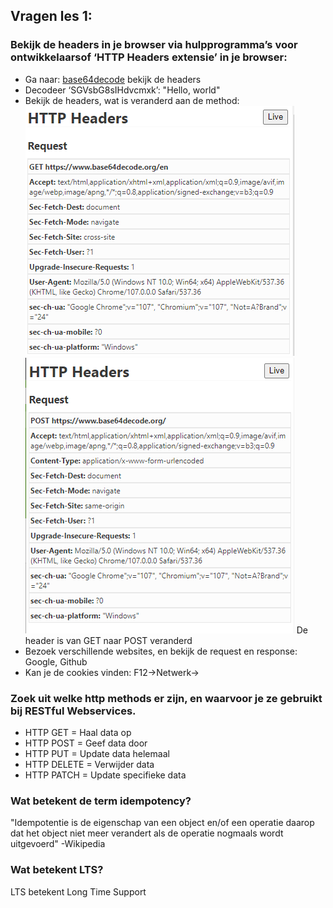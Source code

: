 ## Vragen les 1:

### Bekijk de headers in je browser via hulpprogramma’s voor ontwikkelaarsof ‘HTTP Headers extensie’ in je browser: 
- Ga naar: [base64decode](https://www.base64decode.org/en) bekijk de headers 
- Decodeer ‘SGVsbG8sIHdvcmxk’:
"Hello, world"
- Bekijk de headers, wat is veranderd aan de method:
![Before](https://github.com/BoyK99/prog02-6/blob/master/img/before.png?raw=true)
![After](https://github.com/BoyK99/prog02-6/blob/master/img/after.png?raw=true)
De header is van GET naar POST veranderd
- Bezoek verschillende websites, en bekijk de request en response:
Google, Github
- Kan je de cookies vinden:
F12->Netwerk->


### Zoek uit welke http methods er zijn, en waarvoor je ze gebruikt bij RESTful Webservices. 
- HTTP GET      = Haal data op
- HTTP POST     = Geef data door
- HTTP PUT      = Update data helemaal
- HTTP DELETE   = Verwijder data
- HTTP PATCH    = Update specifieke data

### Wat betekent de term idempotency?
"Idempotentie is de eigenschap van een object en/of een operatie daarop dat het object niet meer verandert als de operatie nogmaals wordt uitgevoerd" -Wikipedia

### Wat betekent LTS?
LTS betekent Long Time Support
